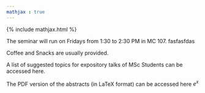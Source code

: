 ```yaml
---
mathjax : true
---
```

{% include mathjax.html %}

The seminar will run on Fridays from 1:30 to 2:30 PM in MC 107. fasfasfdas

Coffee and Snacks are usually provided.

A list of suggested topics for expository talks of MSc Students can be accessed here.

The PDF version of the abstracts (in LaTeX format) can be accessed here $e^x$

